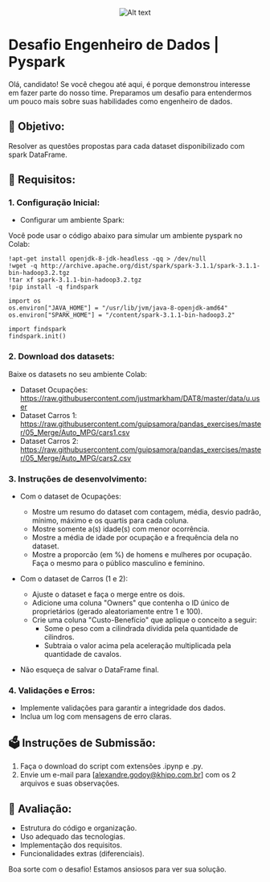 <p align="center">
  <img title="a title" alt="Alt text" src="https://media.licdn.com/dms/image/D4E16AQGjCVuzlCthvg/profile-displaybackgroundimage-shrink_200_800/0/1690574706700?e=2147483647&v=beta&t=zlY1Mc10yQ3gA9qiZ4sZ7m8PkE-HIu8Haa1fUyKb_fU">
</p>

# Desafio Engenheiro de Dados | Pyspark

Olá, candidato! Se você chegou até aqui, é porque demonstrou interesse em fazer parte do nosso time. Preparamos um desafio para entendermos um pouco mais sobre suas habilidades como engenheiro de dados.

## 🚀 Objetivo:

Resolver as questões propostas para cada dataset disponibilizado com spark DataFrame.

## 📜 Requisitos:

### 1. Configuração Inicial:

- Configurar um ambiente Spark:

Você pode usar o código abaixo para simular um ambiente pyspark no Colab:
```
!apt-get install openjdk-8-jdk-headless -qq > /dev/null
!wget -q http://archive.apache.org/dist/spark/spark-3.1.1/spark-3.1.1-bin-hadoop3.2.tgz
!tar xf spark-3.1.1-bin-hadoop3.2.tgz
!pip install -q findspark

import os
os.environ["JAVA_HOME"] = "/usr/lib/jvm/java-8-openjdk-amd64"
os.environ["SPARK_HOME"] = "/content/spark-3.1.1-bin-hadoop3.2"

import findspark
findspark.init()
```

### 2. Download dos datasets:

Baixe os datasets no seu ambiente Colab:
- Dataset Ocupações: https://raw.githubusercontent.com/justmarkham/DAT8/master/data/u.user
- Dataset Carros 1: https://raw.githubusercontent.com/guipsamora/pandas_exercises/master/05_Merge/Auto_MPG/cars1.csv
- Dataset Carros 2: https://raw.githubusercontent.com/guipsamora/pandas_exercises/master/05_Merge/Auto_MPG/cars2.csv

### 3. Instruções de desenvolvimento:

- Com o dataset de Ocupações:
  - Mostre um resumo do dataset com contagem, média, desvio padrão, mínimo, máximo e os quartis para cada coluna.
  - Mostre somente a(s) idade(s) com menor ocorrência.
  - Mostre a média de idade por ocupação e a frequência dela no dataset.
  - Mostre a proporcão (em %) de homens e mulheres por ocupação. Faça o mesmo para o público masculino e feminino.

- Com o dataset de Carros (1 e 2):
  - Ajuste o dataset e faça o merge entre os dois.
  - Adicione uma coluna "Owners" que contenha o ID único de proprietários (gerado aleatoriamente entre 1 e 100).
  - Crie uma coluna "Custo-Benefício" que aplique o conceito a seguir:
    - Some o peso com a cilindrada dividida pela quantidade de cilindros.
    - Subtraia o valor acima pela aceleração multiplicada pela quantidade de cavalos.
   
- Não esqueça de salvar o DataFrame final.

### 4. Validações e Erros:

- Implemente validações para garantir a integridade dos dados.
- Inclua um log com mensagens de erro claras.

## 🗳️ Instruções de Submissão:

1. Faça o download do script com extensões .ipynp e .py.
2. Envie um e-mail para [alexandre.godoy@khipo.com.br] com os 2 arquivos e suas observações.

## 🧪 Avaliação:

- Estrutura do código e organização.
- Uso adequado das tecnologias.
- Implementação dos requisitos.
- Funcionalidades extras (diferenciais).

Boa sorte com o desafio! Estamos ansiosos para ver sua solução.

